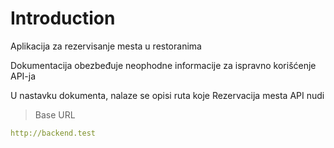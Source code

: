 # Introduction

Aplikacija za rezervisanje mesta u restoranima

Dokumentacija obezbeđuje neophodne informacije za ispravno korišćenje API-ja
<aside>U nastavku dokumenta, nalaze se opisi ruta koje Rezervacija mesta API nudi</aside>

> Base URL

```yaml
http://backend.test
```